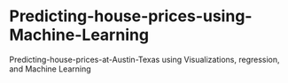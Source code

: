 # Predicting-house-prices-using-Machine-Learning
Predicting-house-prices-at-Austin-Texas using Visualizations, regression, and Machine Learning
